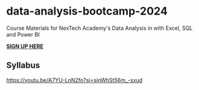 # data-analysis-bootcamp-2024
Course Materials for NexTech Academy's Data  Analysis in with Excel, SQL and Power BI

[**SIGN UP HERE**](https://forms.gle/eZDj4UpESg8sCnEF8)

## Syllabus



https://youtu.be/A7YU-LnN2fo?si=sjnWhSt56m_-sxud

